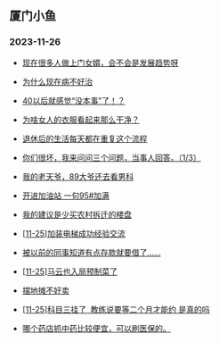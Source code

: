 ## 厦门小鱼 
### 2023-11-26

+ [现在很多人做上门女婿，会不会是发展趋势呀](http://bbs.xmfish.com/read-htm-tid-18111298.html)

+ [为什么现在病不好治](http://bbs.xmfish.com/read-htm-tid-18111297.html)

+ [40以后就感觉“没本事”了！？](http://bbs.xmfish.com/read-htm-tid-18111333.html)

+ [为啥女人的衣服看起来那么干净？](http://bbs.xmfish.com/read-htm-tid-18111158.html)

+ [退休后的生活每天都在重复这个流程](http://bbs.xmfish.com/read-htm-tid-18111327.html)

+ [你们很坏，我来问问三个问题，当事人回答。（1/3）](http://bbs.xmfish.com/read-htm-tid-18111259.html)

+ [我的老天爷，89大爷还去看男科](http://bbs.xmfish.com/read-htm-tid-18111330.html)

+ [开进加油站 一句95#加满](http://bbs.xmfish.com/read-htm-tid-18111319.html)

+ [我的建议是少买农村拆迁的楼盘](http://bbs.xmfish.com/read-htm-tid-18111353.html)

+ [[11-25]加装电梯成功经验交流](http://bbs.xmfish.com/read-htm-tid-18111187.html)

+ [被以前的同事知道有点存款就要借了……](http://bbs.xmfish.com/read-htm-tid-18111234.html)

+ [[11-25]马云也入局预制菜了](http://bbs.xmfish.com/read-htm-tid-18111237.html)

+ [摆地摊不好卖](http://bbs.xmfish.com/read-htm-tid-18111320.html)

+ [[11-25]科目三挂了  教练说要等二个月才能约 是真的吗](http://bbs.xmfish.com/read-htm-tid-18111328.html)

+ [哪个药店抓中药比较便宜，可以刷医保的。](http://bbs.xmfish.com/read-htm-tid-18111300.html)

